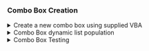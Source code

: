 
### Combo Box Creation

<details>
<summary>Create a new combo box using supplied VBA</summary>
<p>
    
#### Combo Box Creation 

Call the supplied VBA sub `create_combo()` from the VBA Immediate window to create and configure a new ActiveX control combo box in default worksheet `Sheet1`

To create new combo box in a different worksheet, call the sub with a parameter `create_combo("your_worksheet_name")`

VBA creates a new combo box with name `CP_Selector` as defined in declarations section  

`Public Const Port_ComboBox_Name As String = "CP_Selector"`
    
</p>
</details>    

<details>
<summary>Combo Box dynamic list population</summary>
<p>

####  Combo Box dynamic list population   
    
From the Ribbon Developer tab, click View Code, right-hand click the worksheet name used above and select View Code.

Insert the following [code block](/Worksheet/Sheet1.bas) into the worksheet code window

```
'
' Important = sub name and .List statements should match the combo box name
' sub below is for a combo box with name CP_Selector

Private Sub CP_Selector_DropButtonClick()

If Query_Com_Ports > 0 Then

    CP_Selector.List = Com_Port_Names()

Else

    CP_Selector.List = Array(TEXT_NO_COM_PORTS)

End If

End Sub

```
</p>
</details>
    
<details>
<summary>Combo Box Testing</summary>
<p>

#### Combo Box Testing

Check that clicking the new combo box's drop button causes com port name(s) or NO COM PORTS FOUND to appear in it.   

If applicable, try removing/inserting/enabling any Com Ports and check that the combo box updates correctly. 

"NO COM PORTS FOUND" will be displayed in the combo on a PC with no Com Ports available.  

Text defined in declarations section `Public Const TEXT_NO_COM_PORTS As String = "NO COM PORTS FOUND"`

</p>
</details>
